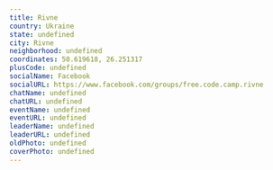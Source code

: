 ```yaml
---
title: Rivne
country: Ukraine
state: undefined
city: Rivne
neighborhood: undefined
coordinates: 50.619618, 26.251317
plusCode: undefined
socialName: Facebook
socialURL: https://www.facebook.com/groups/free.code.camp.rivne
chatName: undefined
chatURL: undefined
eventName: undefined
eventURL: undefined
leaderName: undefined
leaderURL: undefined
oldPhoto: undefined
coverPhoto: undefined
---
```

